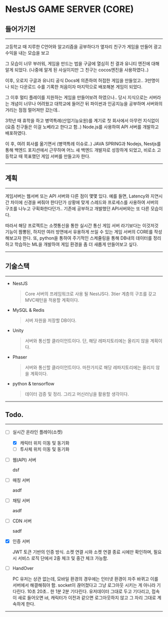 # NestJS GAME SERVER (CORE)

## 들어가기전
***
고등학교 때 지루한 C언어와 알고리즘을 공부하다가 옆자리 친구가 게임을 만들어 광고 수익을 내는 모습을 보고 

그 모습이 너무 부러워, 게임을 만드는 법을 구글에 열심히 친 결과 유니티 엔진에 대해 알게 되었다.
(나중에 알게 된 사실이지만 그 친구는 cocos엔진을 사용하였다..) 

이후, 오로지 구글과 유니티 공식 Docs에 의존하여 허접한 게임을 만들었고.. 3만명이나 되는 다운로드 수를 기록한 처음이자 마지막으로 배포해본 게임이 되었다.

그 이후 멀티 플레이를 지원하는 게임을 만들어보려 하였으나.. 당시 지식으로는 서버라는 개념이 너무나 어려웠고 대학교에 들어간 뒤 파이썬과 인공지능을 공부하며 서버와의 거리는 점점 멀어져만 갔는데..

3학년 때 휴학을 하고 병역특례(산업기능요원)를 계기로 첫 회사에서 아무런 지식없이(요즘 친구들은 이걸 노베라고 한다고 함..) Node.js를 사용하여 API 서버를 개발하고 배포하였다.

이 후, 여려 회사를 옮기면서 (병역특례 이슈로..) JAVA SPRING과 Nodejs, Nestjs를 통해 백엔드 포지션에서 근무하며 어느 새 백엔드 개발자로 성장하게 되었고, 비로소 고등학교 때 목표했던 게임 서버를 만들고자 한다.

***

## 계획

***
게임서버는 웹서버 또는 API 서버와 다른 점이 몇몇 있다.
예를 들면, Latency와 지연시간 차이에 신경을 써줘야 한다던가
상황에 맞게 스레드와 프로세스를 사용하여 서버의 구조를 나누고 구획화한다던가.. 기존에 공부하고 개발했던 API서버와는 또 다른 모습이다.

따라서 해당 프로젝트는 소켓통신을 통한 실시간 통신 게임 서버 라기보다는 이것저것 기능이 짬뽕된, 하지만 여러 방면에서 유용하게 쓰일 수 있는 게임 서버의 CORE를 작성해보고자 한다. 또, python을 통하여 주기적인 스케쥴링을 통해 DB내의 데이터를 정리하고 학습하는 ML을 개발하여 게임 환경을 좀 더 새롭게 만들어보고 싶다.
***

## 기술스택
***
- NestJS
    > Core 서버의 프레임워크로 사용 될 NestJS다. 3tier 계층의  구조를 갖고 MVC패턴을 적용할 계획이다.
- MySQL & Redis
    > 서버 자원을 저장할 DB이다.
- Unity
    > 서버와 통신할 클라이언트이다. 단, 해당 레파지토리에는 올리지 않을 계획이다.
- Phaser
    > 서버와 통신할 클라이언트이다. 마찬가지로 해당 레파지토리에는 올리지 않을 계획이다.
- python & tensorflow
    > 데이터 검증 및 정리. 그리고 머신러닝을 활용할 생각이다.
***

## Todo.
***
- [ ] 실시간 온라인 플레이(소켓)

    - [X] 캐릭터 위치 이동 및 동기화
    - [ ] 투사체 위치 이동 및 동기화

- [ ] 웹(API) 서버

    dsf

- [ ] 매칭 서버

    asdf

- [ ] 채팅 서버

    asdf

- [ ] CDN 서버

    sadf

- [X] 인증 서버

    JWT 토큰 기반의 인증 방식. 소켓 연결 시와 소켓 연결 종료 시에만 확인하며,
    필요 시 서비스 로직 단에서 2중 체크 및 중간 체크 가능함.

- [ ] HandOver

    PC 유저는 상관 없는데, 모바일 환경의 경우에는 인터넷 환경이 자주 바뀌고 이를 서버에서 해결해줘야 함. socket이 끊어졌다고 그냥 로그아웃 시키는 게 아니라 기다린다. 10초 20초.. 한 1분 2분 기다린다. 유저데이터 그대로 두고 기다리고, 접속이 새로 들어오면 id, 캐릭터가 이전과 같으면 로그아웃하지 않고 그 자리 그대로 계속하게 한다. 

***